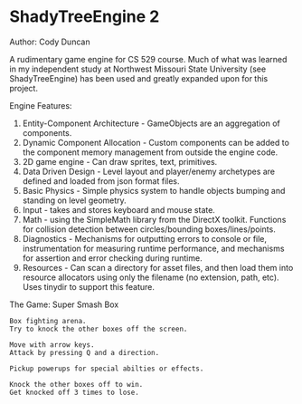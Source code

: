 ShadyTreeEngine 2
===============

Author: Cody Duncan  

A rudimentary game engine for CS 529 course. Much of what was 
learned in my independent study at Northwest Missouri State University (see ShadyTreeEngine)
has been used and greatly expanded upon for this project.

Engine Features:
1. Entity-Component Architecture - GameObjects are an aggregation of components.
2. Dynamic Component Allocation - Custom components can be added to the component memory management from outside the engine code.
3. 2D game engine - Can draw sprites, text, primitives.
4. Data Driven Design - Level layout and player/enemy archetypes are defined and loaded from json format files.
5. Basic Physics - Simple physics system to handle objects bumping and standing on level geometry.
6. Input - takes and stores keyboard and mouse state.
7. Math - using the SimpleMath library from the DirectX toolkit. Functions for collision detection between circles/bounding boxes/lines/points.
8. Diagnostics - Mechanisms for outputting errors to console or file, instrumentation for measuring runtime performance, and mechanisms for assertion and error checking during runtime.
9. Resources - Can scan a directory for asset files, and then load them into resource allocators using only the filename (no extension, path, etc). Uses tinydir to support this feature.

The Game: Super Smash Box

	Box fighting arena.  
	Try to knock the other boxes off the screen.  
	
	Move with arrow keys.  
	Attack by pressing Q and a direction.  
	
	Pickup powerups for special abilties or effects.  
	
	Knock the other boxes off to win.  
	Get knocked off 3 times to lose.  

